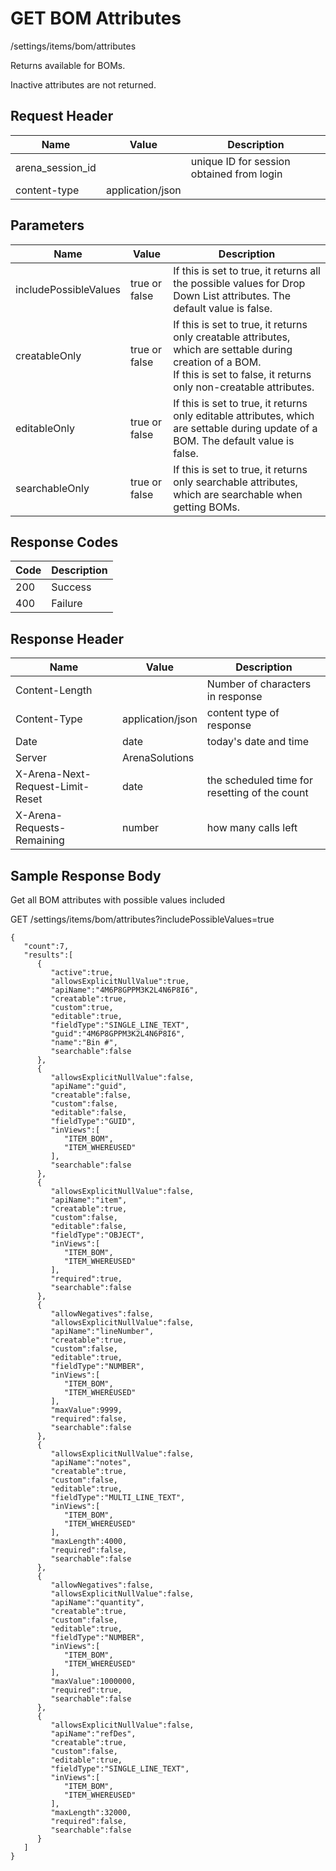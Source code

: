# GET BOM Attributes


/settings/items/bom/attributes

Returns     available for BOMs. 

Inactive attributes are not returned.

## Request Header

| Name<br> | Value<br> | Description<br> |
|  --- |  --- |  --- | 
| arena_session_id<br> |   | unique ID for session obtained from login<br> |
| content\-type<br> | application/json<br> |   |

## Parameters

| Name<br> | Value<br> | Description<br> |
|  --- |  --- |  --- | 
| includePossibleValues<br> | true or false<br> | If this is set to true, it returns all the possible values for Drop Down List attributes. The default value is false.<br> |
| creatableOnly<br> | true or false<br> | If this is set to true, it returns only creatable attributes, which are settable during creation of a BOM.<br>If this is set to false, it returns only non\-creatable attributes.<br> |
| editableOnly<br> | true or false<br> | If this is set to true, it returns only editable attributes, which are settable during update of a BOM. The default value is false.<br> |
| searchableOnly<br> | true or false<br> | If this is set to true, it returns only searchable attributes, which are searchable when getting BOMs.<br> |

## Response Codes

| Code<br> | Description<br> |
|  --- |  --- | 
| 200<br> | Success<br> |
| 400<br> | Failure<br> |

## Response Header

| Name<br> | Value<br> | Description<br> |
|  --- |  --- |  --- | 
| Content\-Length<br> |   | Number of characters in response<br> |
| Content\-Type<br> | application/json<br> | content type of response<br> |
| Date<br> | date<br> | today's date and time<br> |
| Server<br> | ArenaSolutions<br> |   |
| X\-Arena\-Next\-Request\-Limit\-Reset<br> | date<br> | the scheduled time for resetting of the count<br> |
| X\-Arena\-Requests\-Remaining<br> | number<br> | how many calls left<br> |

## Sample Response Body
Get all BOM attributes with possible values included



GET /settings/items/bom/attributes?includePossibleValues=true

```
{
   "count":7,
   "results":[
      {
         "active":true,
         "allowsExplicitNullValue":true,
         "apiName":"4M6P8GPPM3K2L4N6P8I6",
         "creatable":true,
         "custom":true,
         "editable":true,
         "fieldType":"SINGLE_LINE_TEXT",
         "guid":"4M6P8GPPM3K2L4N6P8I6",
         "name":"Bin #",
         "searchable":false
      },
      {
         "allowsExplicitNullValue":false,
         "apiName":"guid",
         "creatable":false,
         "custom":false,
         "editable":false,
         "fieldType":"GUID",
         "inViews":[
            "ITEM_BOM",
            "ITEM_WHEREUSED"
         ],
         "searchable":false
      },
      {
         "allowsExplicitNullValue":false,
         "apiName":"item",
         "creatable":true,
         "custom":false,
         "editable":false,
         "fieldType":"OBJECT",
         "inViews":[
            "ITEM_BOM",
            "ITEM_WHEREUSED"
         ],
         "required":true,
         "searchable":false
      },
      {
         "allowNegatives":false,
         "allowsExplicitNullValue":false,
         "apiName":"lineNumber",
         "creatable":true,
         "custom":false,
         "editable":true,
         "fieldType":"NUMBER",
         "inViews":[
            "ITEM_BOM",
            "ITEM_WHEREUSED"
         ],
         "maxValue":9999,
         "required":false,
         "searchable":false
      },
      {
         "allowsExplicitNullValue":false,
         "apiName":"notes",
         "creatable":true,
         "custom":false,
         "editable":true,
         "fieldType":"MULTI_LINE_TEXT",
         "inViews":[
            "ITEM_BOM",
            "ITEM_WHEREUSED"
         ],
         "maxLength":4000,
         "required":false,
         "searchable":false
      },
      {
         "allowNegatives":false,
         "allowsExplicitNullValue":false,
         "apiName":"quantity",
         "creatable":true,
         "custom":false,
         "editable":true,
         "fieldType":"NUMBER",
         "inViews":[
            "ITEM_BOM",
            "ITEM_WHEREUSED"
         ],
         "maxValue":1000000,
         "required":true,
         "searchable":false
      },
      {
         "allowsExplicitNullValue":false,
         "apiName":"refDes",
         "creatable":true,
         "custom":false,
         "editable":true,
         "fieldType":"SINGLE_LINE_TEXT",
         "inViews":[
            "ITEM_BOM",
            "ITEM_WHEREUSED"
         ],
         "maxLength":32000,
         "required":false,
         "searchable":false
      }
   ]
}
```
